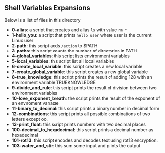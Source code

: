 ## Shell Variables Expansions
Below is a list of files in this directory

- **0-alias**:
	a script that creates and alias `ls` with value `rm *`
- **1-hello_you**:
	a script that prints `hello user` where user is the current Linux user
- **2-path**:
	this script adds `/action` to $PATH
- **3-paths**:
	this script counts the number of directories in PATH
- **4-global_variables**:
	this script lists environment variables
- **5-local_variables**:
	this script list all local variables
- **6-create_local_variable**:
	this script creates a new local variable
- **7-create_global_variable**:
	this script creates a new global variable
- **8-true_knowledge**:
	this script prints the result of adding 128 with an environment variable TRUEKNOWLEDGE
- **9-divide_and_rule**:
	this script prints the result of division between two environment variables
- **10-love_exponent_breath**:
	the script prints the result of the exponent of an enviroment variable
- **11-binary_to_decimal**:
	this script prints a binary number in decimal form
- **12-combinations**:
	this script prints all possible combinations of two letters except oo.
- **13-print_float**:
	this script prints numbers with two decimal places
- **100-decimal_to_hexadecimal**:
	this script prints a decimal number as hexadecimal
- **101-rot13**:
	this script encodes and decodes text using rot13 encryption.
- **103-water_and_stir**:
	this sum some input and prints the output

